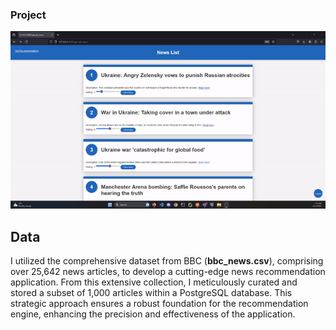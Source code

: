 ### Project

![Aici](NewsRecommendation/NewsRecommandation.gif)

## Data

I utilized the comprehensive dataset from BBC (**bbc_news.csv**), comprising over 25,642 news articles, to develop a cutting-edge news recommendation application. From this extensive collection, I meticulously curated and stored a subset of 1,000 articles within a PostgreSQL database. This strategic approach ensures a robust foundation for the recommendation engine, enhancing the precision and effectiveness of the application.
